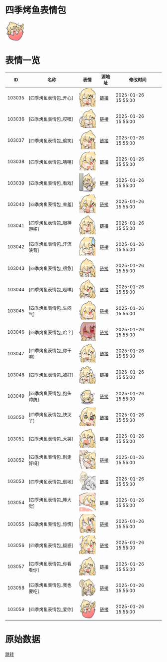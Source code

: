 # 四季烤鱼表情包

<img src="./cover.png" height="60" alt="cover" />

# 表情一览

|ID|名称|表情|源地址|修改时间|
|----|----|----|----|----|
|103035|[四季烤鱼表情包_开心]|<img src="./pic/103035_%5B四季烤鱼表情包_开心%5D.png" height="60" alt="开心"/>|[链接](https://i0.hdslb.com/bfs/garb/c70d0c089361bcf3db8f870b8613f4f3415e84f9.png)|2025-01-26 15:55:00|
|103036|[四季烤鱼表情包_哎嘿]|<img src="./pic/103036_%5B四季烤鱼表情包_哎嘿%5D.png" height="60" alt="哎嘿"/>|[链接](https://i0.hdslb.com/bfs/garb/b7191e2261c1c2a54b847a27ebc7c9fddbeedbfa.png)|2025-01-26 15:55:00|
|103037|[四季烤鱼表情包_偷笑]|<img src="./pic/103037_%5B四季烤鱼表情包_偷笑%5D.png" height="60" alt="偷笑"/>|[链接](https://i0.hdslb.com/bfs/garb/660b0fa7e6c5ef4077557f00caeeb0395049c7e2.png)|2025-01-26 15:55:00|
|103038|[四季烤鱼表情包_嘻嘻]|<img src="./pic/103038_%5B四季烤鱼表情包_嘻嘻%5D.png" height="60" alt="嘻嘻"/>|[链接](https://i0.hdslb.com/bfs/garb/21a9d260b69e2e6bb82377730df82aebfef97b92.png)|2025-01-26 15:55:00|
|103039|[四季烤鱼表情包_看戏]|<img src="./pic/103039_%5B四季烤鱼表情包_看戏%5D.png" height="60" alt="看戏"/>|[链接](https://i0.hdslb.com/bfs/garb/1a69ed78ad43d5d6fac3a7fe935e9c08192613f2.png)|2025-01-26 15:55:00|
|103040|[四季烤鱼表情包_害羞]|<img src="./pic/103040_%5B四季烤鱼表情包_害羞%5D.png" height="60" alt="害羞"/>|[链接](https://i0.hdslb.com/bfs/garb/edd16b9208c338d502e42386569115b1721b6ba2.png)|2025-01-26 15:55:00|
|103041|[四季烤鱼表情包_眼神游移]|<img src="./pic/103041_%5B四季烤鱼表情包_眼神游移%5D.png" height="60" alt="眼神游移"/>|[链接](https://i0.hdslb.com/bfs/garb/a9a63b6ac997d37f3a43f01201d9ccd62ac33ae4.png)|2025-01-26 15:55:00|
|103042|[四季烤鱼表情包_汗流浃背]|<img src="./pic/103042_%5B四季烤鱼表情包_汗流浃背%5D.png" height="60" alt="汗流浃背"/>|[链接](https://i0.hdslb.com/bfs/garb/fd5c6ab31813d4238e396001cf79621912304347.png)|2025-01-26 15:55:00|
|103043|[四季烤鱼表情包_很急]|<img src="./pic/103043_%5B四季烤鱼表情包_很急%5D.png" height="60" alt="很急"/>|[链接](https://i0.hdslb.com/bfs/garb/1f4a7d9929a8c7650e6d870b8e114639b622ae10.png)|2025-01-26 15:55:00|
|103044|[四季烤鱼表情包_哒咩]|<img src="./pic/103044_%5B四季烤鱼表情包_哒咩%5D.png" height="60" alt="哒咩"/>|[链接](https://i0.hdslb.com/bfs/garb/d723d506ebd1b227144f169c12d0f3abafabde40.png)|2025-01-26 15:55:00|
|103045|[四季烤鱼表情包_生闷气]|<img src="./pic/103045_%5B四季烤鱼表情包_生闷气%5D.png" height="60" alt="生闷气"/>|[链接](https://i0.hdslb.com/bfs/garb/928cef8818dbcaa2af84584f3b2a987e1bc36c00.png)|2025-01-26 15:55:00|
|103046|[四季烤鱼表情包_哈？]|<img src="./pic/103046_%5B四季烤鱼表情包_哈？%5D.png" height="60" alt="哈？"/>|[链接](https://i0.hdslb.com/bfs/garb/52abf5206b9a5917ee3a8fa11b9843b13a08c472.png)|2025-01-26 15:55:00|
|103047|[四季烤鱼表情包_你干嘛]|<img src="./pic/103047_%5B四季烤鱼表情包_你干嘛%5D.png" height="60" alt="你干嘛"/>|[链接](https://i0.hdslb.com/bfs/garb/11269f846d356d4ddea4d4a04ad2a0c13e302d5b.png)|2025-01-26 15:55:00|
|103048|[四季烤鱼表情包_被打]|<img src="./pic/103048_%5B四季烤鱼表情包_被打%5D.png" height="60" alt="被打"/>|[链接](https://i0.hdslb.com/bfs/garb/128863874fd90505398766638f22c033edc73cf0.png)|2025-01-26 15:55:00|
|103049|[四季烤鱼表情包_抱头蹲防]|<img src="./pic/103049_%5B四季烤鱼表情包_抱头蹲防%5D.png" height="60" alt="抱头蹲防"/>|[链接](https://i0.hdslb.com/bfs/garb/052919be7fc8b7cc5f93f94420eba2207be6aa6f.png)|2025-01-26 15:55:00|
|103050|[四季烤鱼表情包_快哭了]|<img src="./pic/103050_%5B四季烤鱼表情包_快哭了%5D.png" height="60" alt="快哭了"/>|[链接](https://i0.hdslb.com/bfs/garb/bde76f162a989e9db6b87cc015b395355478a9bc.png)|2025-01-26 15:55:00|
|103051|[四季烤鱼表情包_大哭]|<img src="./pic/103051_%5B四季烤鱼表情包_大哭%5D.png" height="60" alt="大哭"/>|[链接](https://i0.hdslb.com/bfs/garb/2fd7aa3c69e0f4fda79f48d96a9995142d292a8b.png)|2025-01-26 15:55:00|
|103052|[四季烤鱼表情包_别走好吗]|<img src="./pic/103052_%5B四季烤鱼表情包_别走好吗%5D.png" height="60" alt="别走好吗"/>|[链接](https://i0.hdslb.com/bfs/garb/0e84ff6f9cc6546f6dd163acbea92f9eb362f249.png)|2025-01-26 15:55:00|
|103053|[四季烤鱼表情包_倒地]|<img src="./pic/103053_%5B四季烤鱼表情包_倒地%5D.png" height="60" alt="倒地"/>|[链接](https://i0.hdslb.com/bfs/garb/1d4501147a89488720c5bce07a82d49d76acdb79.png)|2025-01-26 15:55:00|
|103054|[四季烤鱼表情包_睡大觉]|<img src="./pic/103054_%5B四季烤鱼表情包_睡大觉%5D.png" height="60" alt="睡大觉"/>|[链接](https://i0.hdslb.com/bfs/garb/3af7c9125f4dbc11c110b847d0bfe1c6950482b3.png)|2025-01-26 15:55:00|
|103055|[四季烤鱼表情包_惊慌]|<img src="./pic/103055_%5B四季烤鱼表情包_惊慌%5D.png" height="60" alt="惊慌"/>|[链接](https://i0.hdslb.com/bfs/garb/5d1dd156953d747c385f913070b61aa6bb4faed0.png)|2025-01-26 15:55:00|
|103056|[四季烤鱼表情包_疑惑]|<img src="./pic/103056_%5B四季烤鱼表情包_疑惑%5D.png" height="60" alt="疑惑"/>|[链接](https://i0.hdslb.com/bfs/garb/23be605bc70ac709f5545237ba961e0169a930e9.png)|2025-01-26 15:55:00|
|103057|[四季烤鱼表情包_你看看你]|<img src="./pic/103057_%5B四季烤鱼表情包_你看看你%5D.png" height="60" alt="你看看你"/>|[链接](https://i0.hdslb.com/bfs/garb/9346bef4dba27f3ed116ec157d75d794984a31c0.png)|2025-01-26 15:55:00|
|103058|[四季烤鱼表情包_我也要吃]|<img src="./pic/103058_%5B四季烤鱼表情包_我也要吃%5D.png" height="60" alt="我也要吃"/>|[链接](https://i0.hdslb.com/bfs/garb/67849d3817a1e7aa905fca58b10b3c3081b96383.png)|2025-01-26 15:55:00|
|103059|[四季烤鱼表情包_爱你]|<img src="./pic/103059_%5B四季烤鱼表情包_爱你%5D.png" height="60" alt="爱你"/>|[链接](https://i0.hdslb.com/bfs/garb/fc3db10b33fbfd9f61492f54091b13694635907c.png)|2025-01-26 15:55:00|

# 原始数据

[跳转](./raw.json)

